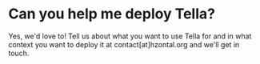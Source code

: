 # Can you help me deploy Tella?

Yes, we'd love to! Tell us about what you want to use Tella for and in what context you want to deploy it at contact\[at]hzontal.org and we'll get in touch.
